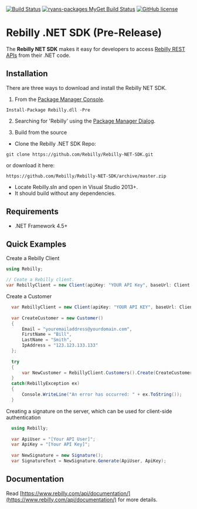 [![Build Status](https://travis-ci.org/Rebilly/Rebilly-NET-SDK.svg?branch=master)](https://travis-ci.org/Rebilly/Rebilly-NET-SDK) [![ryans-packages MyGet Build Status](https://www.myget.org/BuildSource/Badge/ryans-packages?identifier=230f6a0f-a009-47e3-bd45-c3297ea6b53c)](https://www.myget.org/)
[![GitHub license](https://img.shields.io/badge/license-MIT-blue.svg?style=flat-square)](https://raw.githubusercontent.com/Rebilly/Rebilly-NET-SDK/master/LICENSE.md)

# Rebilly .NET SDK (Pre-Release)
The **Rebilly NET SDK** makes it easy for developers to access
[Rebilly REST APIs](https://www.rebilly.com/api/documentation/) from their .NET code.

## Installation

There are three ways to download and install the Rebilly NET SDK.

  1. From the [Package Manager Console](https://docs.nuget.org/docs/start-here/using-the-package-manager-console).

  ```
  Install-Package Rebilly.dll -Pre
  ```
  
  2. Searching for 'Rebilly' using the [Package Manager Dialog](https://docs.nuget.org/consume/package-manager-dialog).

  2. Build from the source

  * Clone the Rebilly .NET SDK Repo:
  ```
  git clone https://github.com/Rebilly/Rebilly-NET-SDK.git
  ```
  
  or download it here:
  ```
  https://github.com/Rebilly/Rebilly-NET-SDK/archive/master.zip
  ```
  
  * Locate Rebilly.sln and open in Visual Studio 2013+.
  * It should build without any dependencies.
  

## Requirements

* .NET Framework 4.5+

## Quick Examples

Create a Rebilly Client

```csharp
using Rebilly;

// Ceate a Rebilly client.
var RebillyClient = new Client(apiKey: "YOUR API Key", baseUrl: Client.SandboxHost);
```

Create a Customer

```csharp
  var RebillyClient = new Client(apiKey: "YOUR API KEY", baseUrl: Client.SandboxHost);
  
  var CreateCustomer = new Customer()
  {
      Email = "youremailaddress@yourdomain.com",
      FirstName = "Bill",
      LastName = "Smith",
      IpAddress = "123.123.133.133"
  };
  
  try
  {
      var NewCustomer = RebillyClient.Customers().Create(CreateCustomer);
  }
  catch(RebillyException ex)
  {
      Console.WriteLine("An error has occurred: " + ex.ToString());
  }
```

Creating a signature on the server, which can be used for client-side authentication
```csharp
  using Rebilly;
  
  var ApiUser = "[Your API User]";
  var ApiKey = "[Your API Key]";
  
  var NewSignature = new Signature();
  var SignatureText = NewSignature.Generate(ApiUser, ApiKey);

```

## Documentation

Read [https://www.rebilly.com/api/documentation/](https://www.rebilly.com/api/documentation/) for more details.



